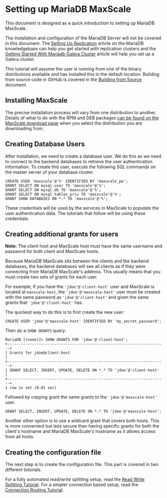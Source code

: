 # Setting up MariaDB MaxScale

This document is designed as a quick introduction to setting up MariaDB MaxScale.

The installation and configuration of the MariaDB Server will not be covered in
this document. The [Setting Up Replication](https://mariadb.com/kb/en/mariadb/setting-up-replication/)
article on the MariaDB knowledgebase can help you get started with replication clusters
and the
[Getting Started With Mariadb Galera Cluster](https://mariadb.com/kb/en/mariadb/getting-started-with-mariadb-galera-cluster/)
article will help you set up a Galera cluster.

This tutorial will assume the user is running from one of the binary distributions
available and has installed this in the default location.
Building from source code in GitHub is covered in the
[Building from Source](../Getting-Started/Building-MaxScale-from-Source-Code.md) document.

## Installing MaxScale

The precise installation process will vary from one distribution to another.
Details of what to do with the RPM and DEB packages
[can be found on the MaxScale download page](https://mariadb.com/downloads/mariadb-tx/maxscale)
when you select the distribution you are downloading from.

## Creating Database Users

After installation, we need to create a database user. We do this as we need to
connect to the backend databases to retrieve the user authentication
information. To create this user, execute the following SQL commands on
the master server of your database cluster.

```
CREATE USER 'maxscale'@'%' IDENTIFIED BY 'maxscale_pw';
GRANT SELECT ON mysql.user TO 'maxscale'@'%';
GRANT SELECT ON mysql.db TO 'maxscale'@'%';
GRANT SELECT ON mysql.tables_priv TO 'maxscale'@'%';
GRANT SHOW DATABASES ON *.* TO 'maxscale'@'%';
```

These credentials will be used by the services in MaxScale to populate the user
authentication data. The tutorials that follow will be using these credentials.

## Creating additional grants for users

**Note:** The client host and MaxScale host must have the same username and
  password for both client and MaxScale hosts.

Because MariaDB MaxScale sits between the clients and the backend databases, the
backend databases will see all clients as if they were connecting from MariaDB
MaxScale's address. This usually means that you must create two sets of grants
for each user.

For example, if you have the `'jdoe'@'client-host'` user and MaxScale is located
at `maxscale-host`, the `'jdoe'@'maxscale-host'` user must be created with the
same password as `'jdoe'@'client-host'` and given the same grants that
`'jdoe'@'client-host'` has.

The quickest way to do this is to first create the new user:

```
CREATE USER 'jdoe'@'maxscale-host' IDENTIFIED BY 'my_secret_password';
```

Then do a `SHOW GRANTS` query:

```
MariaDB [(none)]> SHOW GRANTS FOR 'jdoe'@'client-host';
+-----------------------------------------------------------------------+
| Grants for jdoe@client-host                                           |
+-----------------------------------------------------------------------+
| GRANT SELECT, INSERT, UPDATE, DELETE ON *.* TO 'jdoe'@'client-host'   |
+-----------------------------------------------------------------------+
1 row in set (0.01 sec)
```

Followed by copying grant the same grants to the `'jdoe'@'maxscale-host'` user.

```
GRANT SELECT, INSERT, UPDATE, DELETE ON *.* TO 'jdoe'@'maxscale-host';
```

Another other option is to use a wildcard grant that covers both hosts.  This is
more convenient but less secure than having specific grants for both the
client's hostname and MariaDB MaxScale's hostname as it allows access from all
hosts.

## Creating the configuration file

The next step is to create the configuration file. This part is covered in two
different tutorials.

For a fully automated read/write splitting setup, read the
[Read Write Splitting Tutorial](Read-Write-Splitting-Tutorial.md).
For a simpler connection based setup, read the
[Connection Routing Tutorial](Connection-Routing-Tutorial.md).
